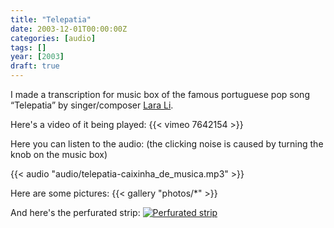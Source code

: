 ```yaml
---
title: "Telepatia"
date: 2003-12-01T00:00:00Z
categories: [audio]
tags: []
year: [2003]
draft: true
---
```


I made a transcription for music box of the famous portuguese pop song “Telepatia” by singer/composer [Lara Li][1].
<!--more-->

Here's a video of it being played:
{{< vimeo 7642154 >}}

Here you can listen to the audio:
(the clicking noise is caused by turning the knob on the music box)

{{< audio "audio/telepatia-caixinha_de_musica.mp3" >}}

Here are some pictures:
{{< gallery "photos/*" >}}

And here's the perfurated strip:
[![Perfurated strip][2]][2]

[1]: http://pt.wikipedia.org/wiki/Lara_Li
[2]: fita/telepatia-fita-perfurada.jpg